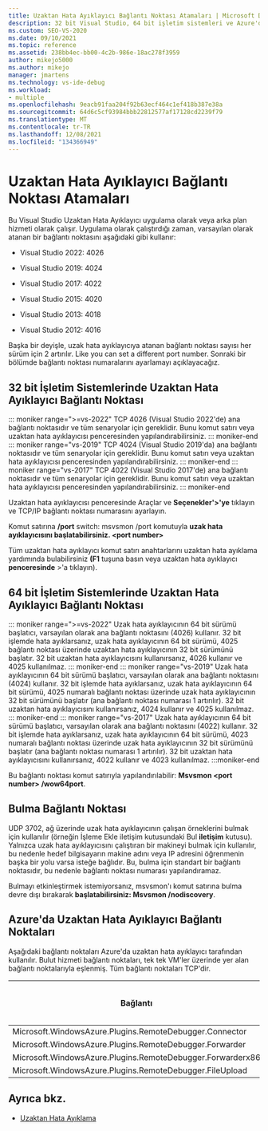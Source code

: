 ```yaml
---
title: Uzaktan Hata Ayıklayıcı Bağlantı Noktası Atamaları | Microsoft Docs
description: 32 bit Visual Studio, 64 bit işletim sistemleri ve Azure'da uzaktan hata ayıklayıcı bağlantı noktası atamalarını anlıyoruz. Bulma bağlantı noktası hakkında bilgi öğrenin.
ms.custom: SEO-VS-2020
ms.date: 09/10/2021
ms.topic: reference
ms.assetid: 238bb4ec-bb00-4c2b-986e-18ac278f3959
author: mikejo5000
ms.author: mikejo
manager: jmartens
ms.technology: vs-ide-debug
ms.workload:
- multiple
ms.openlocfilehash: 9eacb91faa204f92b63ecf464c1ef418b387e38a
ms.sourcegitcommit: 64d6c5cf93984bbb22812577af17128cd2239f79
ms.translationtype: MT
ms.contentlocale: tr-TR
ms.lasthandoff: 12/08/2021
ms.locfileid: "134366949"
---
```

# <a name="remote-debugger-port-assignments"></a>Uzaktan Hata Ayıklayıcı Bağlantı Noktası Atamaları
Bu Visual Studio Uzaktan Hata Ayıklayıcı uygulama olarak veya arka plan hizmeti olarak çalışır. Uygulama olarak çalıştırdığı zaman, varsayılan olarak atanan bir bağlantı noktasını aşağıdaki gibi kullanır:

- Visual Studio 2022: 4026

- Visual Studio 2019: 4024

- Visual Studio 2017: 4022

- Visual Studio 2015: 4020

- Visual Studio 2013: 4018

- Visual Studio 2012: 4016

Başka bir deyişle, uzak hata ayıklayıcıya atanan bağlantı noktası sayısı her sürüm için 2 artırılır. Like you can set a different port number. Sonraki bir bölümde bağlantı noktası numaralarını ayarlamayı açıklayacağız.

## <a name="the-remote-debugger-port-on-32-bit-operating-systems"></a>32 bit İşletim Sistemlerinde Uzaktan Hata Ayıklayıcı Bağlantı Noktası

::: moniker range=">=vs-2022"
 TCP 4026 (Visual Studio 2022'de) ana bağlantı noktasıdır ve tüm senaryolar için gereklidir. Bunu komut satırı veya uzaktan hata ayıklayıcısı penceresinden yapılandırabilirsiniz.
::: moniker-end
::: moniker range="vs-2019"
 TCP 4024 (Visual Studio 2019'da) ana bağlantı noktasıdır ve tüm senaryolar için gereklidir. Bunu komut satırı veya uzaktan hata ayıklayıcısı penceresinden yapılandırabilirsiniz.
::: moniker-end
::: moniker range="vs-2017"
 TCP 4022 (Visual Studio 2017'de) ana bağlantı noktasıdır ve tüm senaryolar için gereklidir. Bunu komut satırı veya uzaktan hata ayıklayıcısı penceresinden yapılandırabilirsiniz.
::: moniker-end

 Uzaktan hata ayıklayıcısı penceresinde Araçlar ve **Seçenekler'>'ye** tıklayın ve TCP/IP bağlantı noktası numarasını ayarlayın.

 Komut satırına **/port** switch: msvsmon /port komutuyla **uzak hata ayıklayıcısını başlatabilirsiniz. \<port number>**

 Tüm uzaktan hata ayıklayıcı komut satırı anahtarlarını uzaktan hata ayıklama yardımında bulabilirsiniz **(F1** tuşuna basın veya uzaktan hata ayıklayıcı **penceresinde** >'a tıklayın).

## <a name="the-remote-debugger-port-on-64-bit-operating-systems"></a>64 bit İşletim Sistemlerinde Uzaktan Hata Ayıklayıcı Bağlantı Noktası
::: moniker range=">=vs-2022"
 Uzak hata ayıklayıcının 64 bit sürümü başlatıcı, varsayılan olarak ana bağlantı noktasını (4026) kullanır.  32 bit işlemde hata ayıklarsanız, uzak hata ayıklayıcının 64 bit sürümü, 4025 bağlantı noktası üzerinde uzaktan hata ayıklayıcının 32 bit sürümünü başlatır. 32 bit uzaktan hata ayıklayıcısını kullanırsanız, 4026 kullanır ve 4025 kullanılmaz.
::: moniker-end
::: moniker range="vs-2019"
 Uzak hata ayıklayıcının 64 bit sürümü başlatıcı, varsayılan olarak ana bağlantı noktasını (4024) kullanır.  32 bit işlemde hata ayıklarsanız, uzak hata ayıklayıcının 64 bit sürümü, 4025 numaralı bağlantı noktası üzerinde uzak hata ayıklayıcının 32 bit sürümünü başlatır (ana bağlantı noktası numarası 1 artırılır). 32 bit uzaktan hata ayıklayıcısını kullanırsanız, 4024 kullanır ve 4025 kullanılmaz.
::: moniker-end
::: moniker range="vs-2017"
 Uzak hata ayıklayıcının 64 bit sürümü başlatıcı, varsayılan olarak ana bağlantı noktasını (4022) kullanır.  32 bit işlemde hata ayıklarsanız, uzak hata ayıklayıcının 64 bit sürümü, 4023 numaralı bağlantı noktası üzerinde uzak hata ayıklayıcının 32 bit sürümünü başlatır (ana bağlantı noktası numarası 1 artırılır). 32 bit uzaktan hata ayıklayıcısını kullanırsanız, 4022 kullanır ve 4023 kullanılmaz.
:::moniker-end

 Bu bağlantı noktası komut satırıyla yapılandırılabilir: **Msvsmon \<port number> /wow64port**.

## <a name="the-discovery-port"></a>Bulma Bağlantı Noktası
 UDP 3702, ağ üzerinde uzak hata ayıklayıcının çalışan örneklerini bulmak  için kullanılır (örneğin İşleme Ekle iletişim kutusundaki Bul **iletişim** kutusu). Yalnızca uzak hata ayıklayıcısını çalıştıran bir makineyi bulmak için kullanılır, bu nedenle hedef bilgisayarın makine adını veya IP adresini öğrenmenin başka bir yolu varsa isteğe bağlıdır. Bu, bulma için standart bir bağlantı noktasıdır, bu nedenle bağlantı noktası numarası yapılandıramaz.

 Bulmayı etkinleştirmek istemiyorsanız, msvsmon'ı komut satırına bulma devre dışı bırakarak  **başlatabilirsiniz: Msvsmon /nodiscovery**.

## <a name="remote-debugger-ports-on-azure"></a>Azure'da Uzaktan Hata Ayıklayıcı Bağlantı Noktaları
 Aşağıdaki bağlantı noktaları Azure'da uzaktan hata ayıklayıcı tarafından kullanılır. Bulut hizmeti bağlantı noktaları, tek tek VM'ler üzerinde yer alan bağlantı noktalarıyla eşlenmiş. Tüm bağlantı noktaları TCP'dir.

|Bağlantı|Bulut Hizmeti'ne bağlantı noktası|VM'de bağlantı noktası|
|-|-|-|
|Microsoft.WindowsAzure.Plugins.RemoteDebugger.Connector|30400|30398|
|Microsoft.WindowsAzure.Plugins.RemoteDebugger.Forwarder|31400|31398|
|Microsoft.WindowsAzure.Plugins.RemoteDebugger.Forwarderx86|31401|31399|
|Microsoft.WindowsAzure.Plugins.RemoteDebugger.FileUpload|32400|32398|

## <a name="see-also"></a>Ayrıca bkz.
- [Uzaktan Hata Ayıklama](../debugger/remote-debugging.md)
